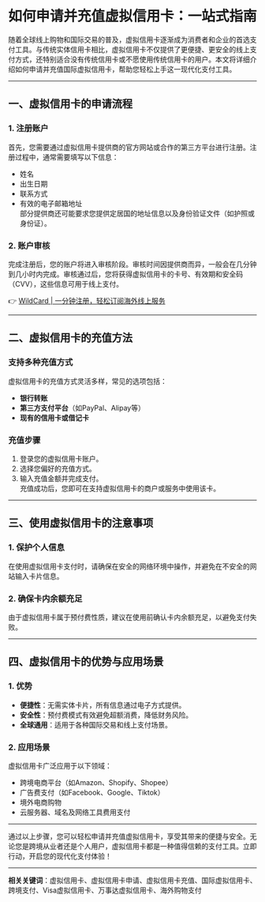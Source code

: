 # 如何申请并充值虚拟信用卡：一站式指南

随着全球线上购物和国际交易的普及，虚拟信用卡逐渐成为消费者和企业的首选支付工具。与传统实体信用卡相比，虚拟信用卡不仅提供了更便捷、更安全的线上支付方式，还特别适合没有传统信用卡或不愿使用传统信用卡的用户。本文将详细介绍如何申请并充值国际虚拟信用卡，帮助您轻松上手这一现代化支付工具。

---

## 一、虚拟信用卡的申请流程

### 1. 注册账户
首先，您需要通过虚拟信用卡提供商的官方网站或合作的第三方平台进行注册。注册过程中，通常需要填写以下信息：  
- 姓名  
- 出生日期  
- 联系方式  
- 有效的电子邮箱地址  
部分提供商还可能要求您提供定居国的地址信息以及身份验证文件（如护照或身份证）。

### 2. 账户审核
完成注册后，您的账户将进入审核阶段。审核时间因提供商而异，一般会在几分钟到几小时内完成。审核通过后，您将获得虚拟信用卡的卡号、有效期和安全码（CVV），这些信息可用于线上支付。

👉 [WildCard | 一分钟注册，轻松订阅海外线上服务](https://bbtdd.com/WildCard)

---

## 二、虚拟信用卡的充值方法

### 支持多种充值方式
虚拟信用卡的充值方式灵活多样，常见的选项包括：  
- **银行转账**  
- **第三方支付平台**（如PayPal、Alipay等）  
- **现有的信用卡或借记卡**  

### 充值步骤
1. 登录您的虚拟信用卡账户。  
2. 选择您偏好的充值方式。  
3. 输入充值金额并完成支付。  
充值成功后，您即可在支持虚拟信用卡的商户或服务中使用该卡。

---

## 三、使用虚拟信用卡的注意事项

### 1. 保护个人信息
在使用虚拟信用卡支付时，请确保在安全的网络环境中操作，并避免在不安全的网站输入卡片信息。

### 2. 确保卡内余额充足
由于虚拟信用卡属于预付费性质，建议在使用前确认卡内余额充足，以避免支付失败。

---

## 四、虚拟信用卡的优势与应用场景

### 1. 优势
- **便捷性**：无需实体卡片，所有信息通过电子方式提供。  
- **安全性**：预付费模式有效避免超额消费，降低财务风险。  
- **全球通用**：适用于各种国际交易和线上支付场景。  

### 2. 应用场景
虚拟信用卡广泛应用于以下领域：  
- 跨境电商平台（如Amazon、Shopify、Shopee）  
- 广告费支付（如Facebook、Google、Tiktok）  
- 境外电商购物  
- 云服务器、域名及网络工具费用支付  

---

通过以上步骤，您可以轻松申请并充值虚拟信用卡，享受其带来的便捷与安全。无论您是跨境从业者还是个人用户，虚拟信用卡都是一种值得信赖的支付工具。立即行动，开启您的现代化支付体验！

---

**相关关键词**：虚拟信用卡、虚拟信用卡申请、虚拟信用卡充值、国际虚拟信用卡、跨境支付、Visa虚拟信用卡、万事达虚拟信用卡、海外购物支付